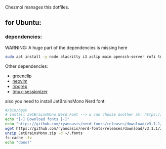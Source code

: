 Chezmoi manages this dotfiles.

## for Ubuntu:

### dependencies:

WARNING: A huge part of the dependencies is missing here

```bash
sudo apt install -y node alacritty i3 xclip maim openssh-server rofi tmux python3 python3-pip
```

Other dependencies:
 - [greenclip](https://github.com/erebe/greenclip)
 - [neovim](https://neovim.io/)
 - [ripgrep](https://github.com/BurntSushi/ripgrep)
 - [tmux-sessionizer](https://github.com/jrmoulton/tmux-sessionizer)

also you need to install JetBrainsMono Nerd font:
```bash
#/bin/bash
# install JetBrainsMono Nerd Font --> u can choose another at: https://www.nerdfonts.com/font-downloads
echo "[-] Download fonts [-]"
echo "https://github.com/ryanoasis/nerd-fonts/releases/download/v3.1.1/JetBrainsMono.zip"
wget https://github.com/ryanoasis/nerd-fonts/releases/download/v3.1.1/JetBrainsMono.zip
unzip JetBrainsMono.zip -d ~/.fonts
fc-cache -fv
echo "done!"
```
